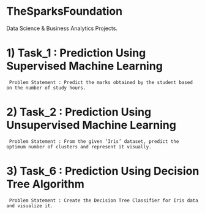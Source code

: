# TheSparksFoundation
Data Science &amp; Business Analytics Projects.

# 1) Task_1 : Prediction Using Supervised Machine Learning
     Problem Statement : Predict the marks obtained by the student based on the number of study hours. 


# 2) Task_2 : Prediction Using Unsupervised Machine Learning
     Problem Statement : From the given ‘Iris’ dataset, predict the optimum number of clusters and represent it visually.


# 3) Task_6 : Prediction Using Decision Tree Algorithm
     Problem Statement : Create the Decision Tree Classifier for Iris data and visualize it.
